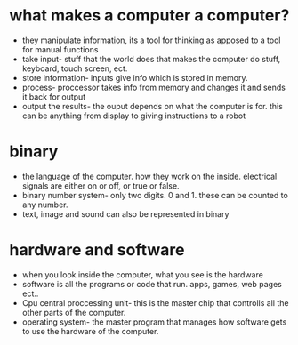 # what makes a computer a computer?
- they manipulate information, its a tool for thinking as apposed to a tool for manual functions
- take input- stuff that the world does that makes the computer do stuff, keyboard, touch screen, ect.
- store information- inputs give info which is stored in memory.
- process- proccessor takes info from memory and changes it and sends it back for output
- output the results- the ouput depends on what the computer is for. this can be anything from display to giving instructions to a robot

# binary
- the language of the computer. how they work on the inside. electrical signals are either on or off, or true or false.
- binary number system- only two digits. 0 and 1. these can be counted to any number.
- text, image and sound can also be represented in binary

# hardware and software
- when you look inside the computer, what you see is the hardware
- software is all the programs or code that run. apps, games, web pages ect..
- Cpu central proccessing unit- this is the master chip that controlls all the other parts of the computer.
- operating system- the master program that manages how software gets to use the hardware of the computer.
